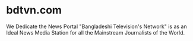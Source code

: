 # bdtvn.com
We Dedicate the News Portal "Bangladeshi Television's Network" is as an Ideal News Media Station for all the Mainstream Journalists of the World.
